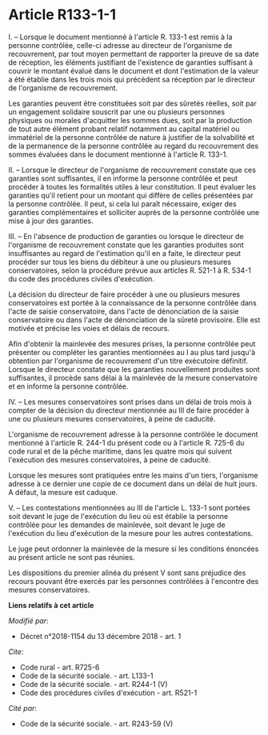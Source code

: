 # Article R133-1-1

I. – Lorsque le document mentionné à l'article R. 133-1 est remis à la personne contrôlée, celle-ci adresse au directeur de
l'organisme de recouvrement, par tout moyen permettant de rapporter la preuve de sa date de réception, les éléments
justifiant de l'existence de garanties suffisant à couvrir le montant évalué dans le document et dont l'estimation de la
valeur a été établie dans les trois mois qui précèdent sa réception par le directeur de l'organisme de recouvrement.

Les garanties peuvent être constituées soit par des sûretés réelles, soit par un engagement solidaire souscrit par une ou
plusieurs personnes physiques ou morales d'acquitter les sommes dues, soit par la production de tout autre élément probant
relatif notamment au capital matériel ou immatériel de la personne contrôlée de nature à justifier de la solvabilité et de la
permanence de la personne contrôlée au regard du recouvrement des sommes évaluées dans le document mentionné à l'article R.
133-1.

II. – Lorsque le directeur de l'organisme de recouvrement constate que ces garanties sont suffisantes, il en informe la
personne contrôlée et peut procéder à toutes les formalités utiles à leur constitution. Il peut évaluer les garanties qu'il
retient pour un montant qui diffère de celles présentées par la personne contrôlée. Il peut, si cela lui paraît nécessaire,
exiger des garanties complémentaires et solliciter auprès de la personne contrôlée une mise à jour des garanties.

III. – En l'absence de production de garanties ou lorsque le directeur de l'organisme de recouvrement constate que les
garanties produites sont insuffisantes au regard de l'estimation qu'il en a faite, le directeur peut procéder sur tous les
biens du débiteur à une ou plusieurs mesures conservatoires, selon la procédure prévue aux articles R. 521-1 à R. 534-1 du
code des procédures civiles d'exécution.

La décision du directeur de faire procéder à une ou plusieurs mesures conservatoires est portée à la connaissance de la
personne contrôlée dans l'acte de saisie conservatoire, dans l'acte de dénonciation de la saisie conservatoire ou dans l'acte
de dénonciation de la sûreté provisoire. Elle est motivée et précise les voies et délais de recours.

Afin d'obtenir la mainlevée des mesures prises, la personne contrôlée peut présenter ou compléter les garanties mentionnées
au I au plus tard jusqu'à obtention par l'organisme de recouvrement d'un titre exécutoire définitif. Lorsque le directeur
constate que les garanties nouvellement produites sont suffisantes, il procède sans délai à la mainlevée de la mesure
conservatoire et en informe la personne contrôlée.

IV. – Les mesures conservatoires sont prises dans un délai de trois mois à compter de la décision du directeur mentionnée au
III de faire procéder à une ou plusieurs mesures conservatoires, à peine de caducité.

L'organisme de recouvrement adresse à la personne contrôlée le document mentionné à l'article R. 244-1 du présent code ou à
l'article R. 725-6 du code rural et de la pêche maritime, dans les quatre mois qui suivent l'exécution des mesures
conservatoires, à peine de caducité.

Lorsque les mesures sont pratiquées entre les mains d'un tiers, l'organisme adresse à ce dernier une copie de ce document
dans un délai de huit jours. A défaut, la mesure est caduque.

V. – Les contestations mentionnées au III de l'article L. 133-1 sont portées soit devant le juge de l'exécution du lieu où
est établie la personne contrôlée pour les demandes de mainlevée, soit devant le juge de l'exécution du lieu d'exécution de
la mesure pour les autres contestations.

Le juge peut ordonner la mainlevée de la mesure si les conditions énoncées au présent article ne sont pas réunies.

Les dispositions du premier alinéa du présent V sont sans préjudice des recours pouvant être exercés par les personnes
contrôlées à l'encontre des mesures conservatoires.

**Liens relatifs à cet article**

_Modifié par_:

  - Décret n°2018-1154 du 13 décembre 2018 - art. 1

_Cite_:

  - Code rural - art. R725-6
  - Code de la sécurité sociale. - art. L133-1
  - Code de la sécurité sociale. - art. R244-1 (V)
  - Code des procédures civiles d'exécution - art. R521-1

_Cité par_:

  - Code de la sécurité sociale. - art. R243-59 (V)

